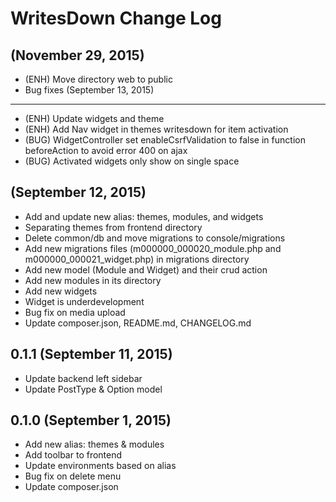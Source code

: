 WritesDown Change Log
=====================
(November 29, 2015)
-------------------
* (ENH) Move directory web to public
* Bug fixes
(September 13, 2015)
--------------------
* (ENH) Update widgets and theme
* (ENH) Add Nav widget in themes writesdown for item activation
* (BUG) WidgetController set enableCsrfValidation to false in function beforeAction to avoid error 400 on ajax
* (BUG) Activated widgets only show on single space

(September 12, 2015)
--------------------
* Add and update new alias: themes, modules, and widgets
* Separating themes from frontend directory
* Delete common/db and move migrations to console/migrations 
* Add new migrations files (m000000_000020_module.php and m000000_000021_widget.php) in migrations directory
* Add new model (Module and Widget) and their crud action
* Add new modules in its directory
* Add new widgets
* Widget is underdevelopment
* Bug fix on media upload
* Update composer.json, README.md, CHANGELOG.md

0.1.1 (September 11, 2015)
--------------------------
* Update backend left sidebar
* Update PostType &amp; Option model 

0.1.0 (September 1, 2015)
------------------------
* Add new alias: themes &amp; modules
* Add toolbar to frontend
* Update environments based on alias
* Bug fix on delete menu
* Update composer.json